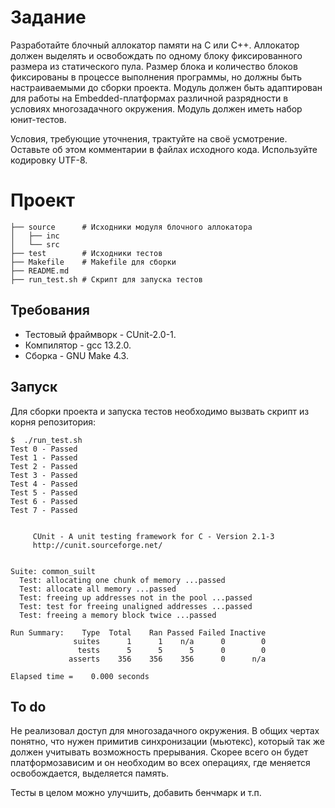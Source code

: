 # Задание

Разработайте блочный аллокатор памяти на C или C++. Аллокатор должен выделять и освобождать по одному блоку фиксированного размера из статического пула. Размер блока и количество блоков фиксированы в процессе выполнения программы, но должны быть настраиваемыми до сборки проекта. Модуль должен быть адаптирован для работы на Embedded-платформах различной разрядности в условиях многозадачного окружения. Модуль должен иметь набор юнит-тестов.

Условия, требующие уточнения, трактуйте на своё усмотрение. Оставьте об этом комментарии в файлах исходного кода. Используйте кодировку UTF-8.

# Проект

```
├── source      # Исходники модуля блочного аллокатора
│   ├── inc
│   └── src
├── test        # Исходники тестов
├── Makefile    # Makefile для сборки
├── README.md
├── run_test.sh # Скрипт для запуска тестов

```

## Требования
* Тестовый фраймворк - CUnit-2.0-1.
* Компилятор - gcc 13.2.0.
* Сборка - GNU Make 4.3.

## Запуск
Для сборки проекта и запуска тестов необходимо вызвать скрипт из корня репозитория:

```
$  ./run_test.sh
Test 0 - Passed
Test 1 - Passed
Test 2 - Passed
Test 3 - Passed
Test 4 - Passed
Test 5 - Passed
Test 6 - Passed
Test 7 - Passed


     CUnit - A unit testing framework for C - Version 2.1-3
     http://cunit.sourceforge.net/


Suite: common_suilt
  Test: allocating one chunk of memory ...passed
  Test: allocate all memory ...passed
  Test: freeing up addresses not in the pool ...passed
  Test: test for freeing unaligned addresses ...passed
  Test: freeing a memory block twice ...passed

Run Summary:    Type  Total    Ran Passed Failed Inactive
              suites      1      1    n/a      0        0
               tests      5      5      5      0        0
             asserts    356    356    356      0      n/a

Elapsed time =    0.000 seconds
```

## To do
Не реализовал доступ для многозадачного окружения. В общих чертах понятно, что нужен примитив синхронизации (мьютекс), который так же должен учитывать возможность прерывания. Скорее всего он будет платформозависим и он необходим во всех операциях, где меняется освобождается, выделяется память.

Тесты в целом можно улучшить, добавить бенчмарк и т.п.